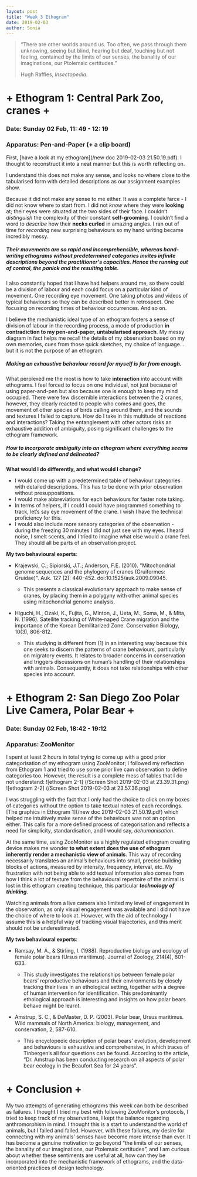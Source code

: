 ```yaml
---
layout: post
title: "Week 3 Ethogram"
date: 2019-02-03
author: Sonia
---
```








>
>“There are other worlds around us. Too often, we pass through them unknowing, seeing but blind, hearing but deaf, touching but not feeling, contained by the limits of our senses, the banality of our imaginations, our Ptolemaic certitudes.”
>
>Hugh Raffles, *Insectopedia.*
>

>
>
>
#
#


# **+** Ethogram 1: Central Park Zoo, cranes **+**
### Date: Sunday 02 Feb, 11: 49 - 12: 19
### Apparatus: Pen-and-Paper (+ a clip board)

First, [have a look at my ethogram](/new doc 2019-02-03 21.50.19.pdf). I thought to reconstruct it into a neat manner but this is worth reflecting on.

I understand this does not make any sense, and looks no where close to the tabularised form with detailed descriptions as our assignment examples show. 

Because it did not make any sense to me either. It was a complete farce - I did not know where to start from. I did not *know* where they were **looking** at; their eyes were situated at the two sides of their face. I couldn’t *distinguish* the complexity of their constant **self-grooming**. I couldn’t find a word to *describe* how their **necks curled** in amazing angles. I ran out of time for *recording* new surprising behaviours so my hand writing became incredibly messy. 
##### Their movements are so rapid and incomprehensible, whereas hand-writing ethograms without predetermined categories invites infinite descriptions beyond the practitioner's capacities. Hence the running out of control, the panick and the resulting table.

I also constantly hoped that I have had helpers around me, so there could be a division of labour and each could focus on a particular kind of movement. One recording eye movement. One taking photos and videos of typical behaviours so they can be described better in retrospect. One focusing on recording times of behaviour occurrences. And so on. 

I believe the mechanistic ideal type of an ethogram fosters a sense of division of labour in the recording process, a mode of production **in contradiction to my pen-and-paper, untabularised approach**. My messy diagram in fact helps me recall the details of my observation based on my own memories, cues from those quick sketches, my choice of language…but it is not the purpose of an ethogram. 
##### Making an exhaustive behaviour record *for myself* is far from enough.

What perplexed me the most is how to take **interaction** into account with ethograms. I feel forced to focus on one individual, not just because of using paper-and-pen but also because one is enough to keep my mind occupied. There were few discernible interactions between the 2 cranes, however, they clearly reacted to people who comes and goes, the movement of other species of birds calling around them, and the sounds and textures I failed to capture. How do I take in this multitude of reactions and interactions? Taking the entanglement with other actors risks an exhaustive addition of ambiguity, posing significant challenges to the ethogram framework. 
##### How to incorporate ambiguity into an ethogram where everything seems to be clearly defined and delineated?


**What would I do differently, and what would I change?**
- I would come up with a predetermined table of behaviour categories with detailed descriptions. This has to be done with prior observation without presuppositions. 
- I would make abbreviations for each behaviours for faster note taking. 
- In terms of helpers, if I could I could have programmed something to track, let’s say eye movement of the crane. I wish I have the technical proficiency for this. 
- I would also include more sensory categories of the observation - during the freezing 30 minutes I did not just see with my eyes. I heard noise, I smelt scents, and I tried to imagine what else would a crane feel. They should all be parts of an observation project. 

**My two behavioural experts**:
- Krajewski, C.; Sipiorski, J.T.; Anderson, F.E. (2010). "Mitochondrial genome sequences and the phylogeny of cranes (Gruiformes: Gruidae)". Auk. 127 (2): 440–452. doi:10.1525/auk.2009.09045. 
  - This presents a classical evolutionary approach to make sense of cranes, by placing them in a polygyny with other animal species using mitochondrial genome analysis. 

- Higuchi, H., Ozaki, K., Fujita, G., Minton, J., Ueta, M., Soma, M., & Mita, N. (1996). Satellite tracking of White‐naped Crane migration and the importance of the Korean Demilitarized Zone. Conservation Biology, 10(3), 806-812.
  - This studying is different from (1) in an interesting way because this one seeks to discern the patterns of crane behaviours, particularly on migratory events. It relates to broader concerns in conservation and triggers discussions on human’s handling of their relationships with animals.  Consequently, it does not take relationships with other species into account. 


# **+** Ethogram 2: San Diego Zoo Polar Live Camera, Polar Bear **+**
### Date: Sunday 02 Feb, 18:42 - 19:12
### Apparatus: ZooMonitor

I spent at least 2 hours in total trying to come up with a good prior categorisation of my ethogram using ZooMonitor; I followed my reflection from Ethogram 1 and tried to use some prior live cam observation to define categories too. 
However, the result is a complete mess of tables that I do not understand:
![ethogram 2-1]
(/Screen Shot 2019-02-03 at 23.39.31.png)
![ethogram 2-2]
(/Screen Shot 2019-02-03 at 23.57.36.png)

I was struggling with the fact that I only had the choice to click on my boxes of categories without the option to take textual notes of each recordings. [The graphics in Ethogram 1](/new doc 2019-02-03 21.50.19.pdf) which helped me intuitively make sense of the behaviours was not an option either. This calls for a more defined process of categorisation and reflects a need for simplicity, standardisation, and I would say, *dehumanisation*. 

At the same time, using ZooMonitor as a highly regulated ethogram creating device makes me wonder **to what extent does the use of ethogram inherently render a mechanistic view of animals**. This way of recording necessarily translates an animal’s behaviours into small, precise building blocks of actions, measured by intensity, frequency, interval, etc. My frustration with not being able to add textual information also comes from how I think a lot of texture from the behavioural repertoire of the animal is lost in this ethogram creating technique, this particular ***technology of thinking***. 

Watching animals from a live camera also limited my level of engagement in the observation, as only visual engagement was available and I did not have the choice of where to look at. However, with the aid of technology I assume this is a helpful way of tracking visual trajectories, and this merit should not be underestimated. 


**My two behavioural experts**:
- Ramsay, M. A., & Stirling, I. (1988). Reproductive biology and ecology of female polar bears (Ursus maritimus). Journal of Zoology, 214(4), 601-633.
  - This study investigates the relationships between female polar bears’ reproductive behaviours and their environments by closely tracking their lives in an ethological setting, together with a degree of human intervention for identification. This predominantly ethological approach is interesting and insights on how polar bears behave might be learnt.
	

- Amstrup, S. C., & DeMaster, D. P. (2003). Polar bear, Ursus maritimus. Wild mammals of North America: biology, management, and conservation, 2, 587-610.
  - This encyclopedic description of polar bears’ evolution, development and behaviours is exhaustive and comprehensive, in which traces of Tinbergen’s all four questions can be found. According to the article, “Dr. Amstrup has been conducting research on all aspects of polar bear ecology in the Beaufort Sea for 24 years”. 



# **+** Conclusion **+**

My two attempts of generating ethograms this week can both be described as failures. I thought I tried my best with following ZooMonitor’s protocols, I tried to keep track of my observations, I kept the balance regarding anthromorphism in mind. I thought this is a start to understand the world of animals, but I failed and failed. However, with these failures, my desire for connecting with my animals’ senses have become more intense than ever. It has become a genuine motivation to go beyond “the limits of our senses, the banality of our imaginations, our Ptolemaic certitudes”, and I am curious about whether these sentiments are useful at all, how can they be incorporated into the mechanistic framework of ethograms, and the data-oriented practices of design technology. 








